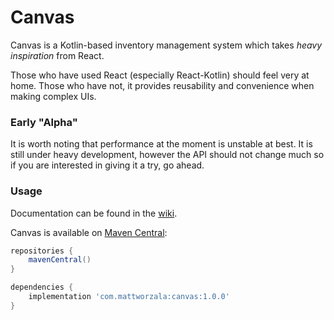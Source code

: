 # Canvas
Canvas is a Kotlin-based inventory management system which takes *heavy inspiration* from React.

Those who have used React (especially React-Kotlin) should feel very at home. Those who have not,
it provides reusability and convenience when making complex UIs.

### Early "Alpha"
It is worth noting that performance at the moment is unstable at best. It is still under heavy
development, however the API should not change much so if you are interested in giving it a try,
go ahead.

### Usage
Documentation can be found in the [wiki](https://github.com/mworzala/canvas/wiki).

Canvas is available on [Maven Central](https://search.maven.org/artifact/com.mattworzala/canvas):
```groovy
repositories {
    mavenCentral()
}

dependencies {
    implementation 'com.mattworzala:canvas:1.0.0'
}
```
